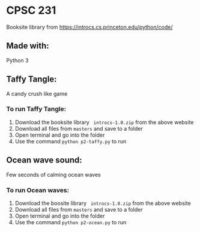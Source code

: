 # CPSC 231 
Booksite library from https://introcs.cs.princeton.edu/python/code/
## Made with:
Python 3
## Taffy Tangle:
A candy crush like game
### To run Taffy Tangle:
1. Download the booksite library ` introcs-1.0.zip` from the above website
2. Download all files from `masters` and save to a folder
3. Open terminal and go into the folder
4. Use the command `python p2-taffy.py` to run
## Ocean wave sound:
Few seconds of calming ocean waves
### To run Ocean waves:
1. Download the boosite library ` introcs-1.0.zip` from the above website
2. Download all files from `masters` and save to a folder
3. Open terminal and go into the folder
4. Use the command `python p2-ocean.py` to run
